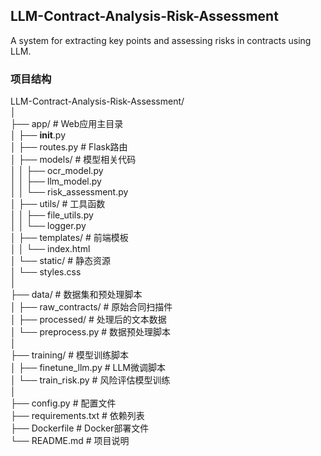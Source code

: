 ## LLM-Contract-Analysis-Risk-Assessment
A system for extracting key points and assessing risks in contracts using LLM.

### 项目结构

LLM-Contract-Analysis-Risk-Assessment/  
│  
├── app/                  # Web应用主目录  
│   ├── __init__.py  
│   ├── routes.py         # Flask路由  
│   ├── models/           # 模型相关代码  
│   │   ├── ocr_model.py  
│   │   ├── llm_model.py  
│   │   └── risk_assessment.py  
│   ├── utils/            # 工具函数  
│   │   ├── file_utils.py  
│   │   └── logger.py  
│   ├── templates/        # 前端模板  
│   │   └── index.html  
│   └── static/           # 静态资源  
│       └── styles.css  
│  
├── data/                 # 数据集和预处理脚本  
│   ├── raw_contracts/    # 原始合同扫描件  
│   ├── processed/        # 处理后的文本数据  
│   └── preprocess.py     # 数据预处理脚本  
│  
├── training/             # 模型训练脚本  
│   ├── finetune_llm.py   # LLM微调脚本  
│   └── train_risk.py     # 风险评估模型训练  
│  
├── config.py             # 配置文件  
├── requirements.txt      # 依赖列表  
├── Dockerfile            # Docker部署文件  
└── README.md             # 项目说明  
